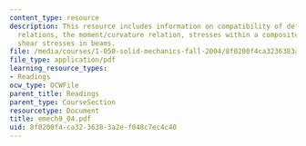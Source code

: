 ```yaml
---
content_type: resource
description: This resource includes information on compatibility of deformation, constitutive
  relations, the moment/curvature relation, stresses within a composite beam, and
  shear stresses in beams.
file: /media/courses/1-050-solid-mechanics-fall-2004/8f0200f4ca3236383a2ef048c7ec4c40_emech9_04.pdf
file_type: application/pdf
learning_resource_types:
- Readings
ocw_type: OCWFile
parent_title: Readings
parent_type: CourseSection
resourcetype: Document
title: emech9_04.pdf
uid: 8f0200f4-ca32-3638-3a2e-f048c7ec4c40
---
```

